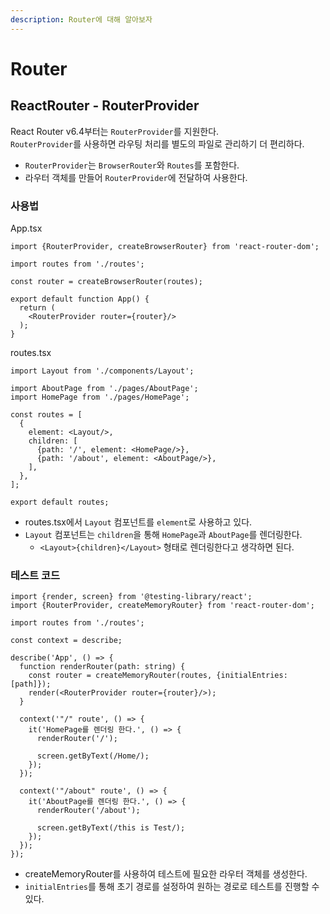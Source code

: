 ```yaml
---
description: Router에 대해 알아보자
---
```


# Router

## ReactRouter - RouterProvider

React Router v6.4부터는 `RouterProvider`를 지원한다.  
`RouterProvider`를 사용하면 라우팅 처리를 별도의 파일로 관리하기 더 편리하다.

- `RouterProvider`는 `BrowserRouter`와 `Routes`를 포함한다.
- 라우터 객체를 만들어 `RouterProvider`에 전달하여 사용한다.

### 사용법

App.tsx

```tsx
import {RouterProvider, createBrowserRouter} from 'react-router-dom';

import routes from './routes';

const router = createBrowserRouter(routes);

export default function App() {
  return (
    <RouterProvider router={router}/>
  );
}
```

routes.tsx

```tsx
import Layout from './components/Layout';

import AboutPage from './pages/AboutPage';
import HomePage from './pages/HomePage';

const routes = [
  {
    element: <Layout/>,
    children: [
      {path: '/', element: <HomePage/>},
      {path: '/about', element: <AboutPage/>},
    ],
  },
];

export default routes;
```

- routes.tsx에서 `Layout` 컴포넌트를 `element`로 사용하고 있다.
- `Layout` 컴포넌트는 `children`을 통해 `HomePage`과 `AboutPage`를 렌더링한다.
  - `<Layout>{children}</Layout>` 형태로 렌더링한다고 생각하면 된다.

### 테스트 코드

```tsx
import {render, screen} from '@testing-library/react';
import {RouterProvider, createMemoryRouter} from 'react-router-dom';

import routes from './routes';

const context = describe;

describe('App', () => {
  function renderRouter(path: string) {
    const router = createMemoryRouter(routes, {initialEntries: [path]});
    render(<RouterProvider router={router}/>);
  }

  context('"/" route', () => {
    it('HomePage를 렌더링 한다.', () => {
      renderRouter('/');

      screen.getByText(/Home/);
    });
  });

  context('"/about" route', () => {
    it('AboutPage를 렌더링 한다.', () => {
      renderRouter('/about');

      screen.getByText(/this is Test/);
    });
  });
});
```

- createMemoryRouter를 사용하여 테스트에 필요한 라우터 객체를 생성한다.
- `initialEntries`를 통해 초기 경로를 설정하여 원하는 경로로 테스트를 진행할 수 있다.
